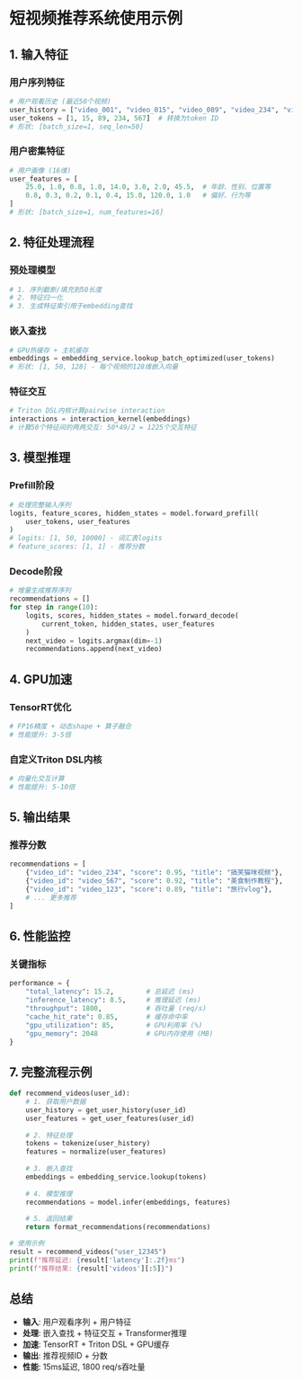 # 短视频推荐系统使用示例

## 1. 输入特征

### 用户序列特征
```python
# 用户观看历史 (最近50个视频)
user_history = ["video_001", "video_015", "video_089", "video_234", "video_567"]
user_tokens = [1, 15, 89, 234, 567]  # 转换为token ID
# 形状: [batch_size=1, seq_len=50]
```

### 用户密集特征
```python
# 用户画像 (16维)
user_features = [
    25.0, 1.0, 0.8, 1.0, 14.0, 3.0, 2.0, 45.5,  # 年龄、性别、位置等
    0.8, 0.3, 0.2, 0.1, 0.4, 15.0, 120.0, 1.0   # 偏好、行为等
]
# 形状: [batch_size=1, num_features=16]
```

## 2. 特征处理流程

### 预处理模型
```python
# 1. 序列截断/填充到50长度
# 2. 特征归一化
# 3. 生成特征索引用于embedding查找
```

### 嵌入查找
```python
# GPU热缓存 + 主机缓存
embeddings = embedding_service.lookup_batch_optimized(user_tokens)
# 形状: [1, 50, 128] - 每个视频的128维嵌入向量
```

### 特征交互
```python
# Triton DSL内核计算pairwise interaction
interactions = interaction_kernel(embeddings)
# 计算50个特征间的两两交互: 50*49/2 = 1225个交互特征
```

## 3. 模型推理

### Prefill阶段
```python
# 处理完整输入序列
logits, feature_scores, hidden_states = model.forward_prefill(
    user_tokens, user_features
)
# logits: [1, 50, 10000] - 词汇表logits
# feature_scores: [1, 1] - 推荐分数
```

### Decode阶段
```python
# 增量生成推荐序列
recommendations = []
for step in range(10):
    logits, scores, hidden_states = model.forward_decode(
        current_token, hidden_states, user_features
    )
    next_video = logits.argmax(dim=-1)
    recommendations.append(next_video)
```

## 4. GPU加速

### TensorRT优化
```python
# FP16精度 + 动态shape + 算子融合
# 性能提升: 3-5倍
```

### 自定义Triton DSL内核
```python
# 向量化交互计算
# 性能提升: 5-10倍
```

## 5. 输出结果

### 推荐分数
```python
recommendations = [
    {"video_id": "video_234", "score": 0.95, "title": "搞笑猫咪视频"},
    {"video_id": "video_567", "score": 0.92, "title": "美食制作教程"},
    {"video_id": "video_123", "score": 0.89, "title": "旅行vlog"},
    # ... 更多推荐
]
```

## 6. 性能监控

### 关键指标
```python
performance = {
    "total_latency": 15.2,        # 总延迟 (ms)
    "inference_latency": 8.5,     # 推理延迟 (ms)
    "throughput": 1800,           # 吞吐量 (req/s)
    "cache_hit_rate": 0.85,       # 缓存命中率
    "gpu_utilization": 85,        # GPU利用率 (%)
    "gpu_memory": 2048            # GPU内存使用 (MB)
}
```

## 7. 完整流程示例

```python
def recommend_videos(user_id):
    # 1. 获取用户数据
    user_history = get_user_history(user_id)
    user_features = get_user_features(user_id)
    
    # 2. 特征处理
    tokens = tokenize(user_history)
    features = normalize(user_features)
    
    # 3. 嵌入查找
    embeddings = embedding_service.lookup(tokens)
    
    # 4. 模型推理
    recommendations = model.infer(embeddings, features)
    
    # 5. 返回结果
    return format_recommendations(recommendations)

# 使用示例
result = recommend_videos("user_12345")
print(f"推荐延迟: {result['latency']:.2f}ms")
print(f"推荐结果: {result['videos'][:5]}")
```

## 总结

- **输入**: 用户观看序列 + 用户特征
- **处理**: 嵌入查找 + 特征交互 + Transformer推理
- **加速**: TensorRT + Triton DSL + GPU缓存
- **输出**: 推荐视频ID + 分数
- **性能**: 15ms延迟, 1800 req/s吞吐量
